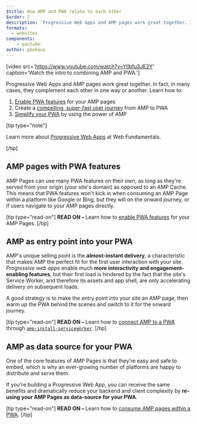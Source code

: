 ```yaml
---
$title: How AMP and PWA relate to each other
$order: 7
description: 'Progressive Web Apps and AMP pages work great together. In fact, in many cases, they complement each other in one way or another. Learn how to ...'
formats:
  - websites
components:
    - youtube
author: pbakaus
---
```


[video src='https://www.youtube.com/watch?v=Yllbfu3JE2Y' caption='Watch the intro to combining AMP and PWA.']

Progressive Web Apps and AMP pages work great together. In fact, in many cases, they complement each other in one way or another. Learn how to:

1. [Enable PWA features](../../../documentation/guides-and-tutorials/optimize-measure/amp-as-pwa.md) for your AMP pages
2. Create a [compelling, super-fast user journey](../../../documentation/guides-and-tutorials/integrate/amp-to-pwa.md) from AMP to PWA
3. [Simplify your PWA](../../../documentation/guides-and-tutorials/integrate/amp-in-pwa.md) by using the power of AMP

[tip type="note"]

Learn more about [Progressive Web Apps](https://developers.google.com/web/progressive-web-apps/) at Web Fundamentals.

[/tip]

## AMP pages with PWA features

AMP Pages can use many PWA features on their own, as long as they're served from your origin (your site's domain) as opposed to an AMP Cache. This means that PWA features won't kick in when consuming an AMP Page within a platform like Google or Bing, but they will on the onward journey, or if users navigate to your AMP pages directly.

[tip type="read-on"]
**READ ON –** Learn how to [enable PWA features](../../../documentation/guides-and-tutorials/optimize-measure/amp-as-pwa.md) for your AMP Pages.
[/tip]

## AMP as entry point into your PWA

AMP's unique selling point is the **almost-instant delivery**, a characteristic that makes AMP the perfect fit for the first user interaction with your site. *Progressive web apps* enable much **more interactivity and engagement-enabling features**, but their first load is hindered by the fact that the site's Service Worker, and therefore its assets and app shell, are only accelerating delivery on subsequent loads.

A good strategy is to make the entry point into your site an AMP page, then warm up the PWA behind the scenes and switch to it for the onward journey.

[tip type="read-on"]
**READ ON –** Learn how to [connect AMP to a PWA](../../../documentation/guides-and-tutorials/integrate/amp-to-pwa.md) through [`amp-install-serviceworker`](../../../documentation/components/reference/amp-install-serviceworker.md).
[/tip]

## AMP as data source for your PWA

One of the core features of AMP Pages is that they're easy and safe to embed, which is why an ever-growing number of platforms are happy to distribute and serve them.

If you're building a Progressive Web App, you can receive the same benefits and dramatically reduce your backend and client complexity by **re-using your AMP Pages as data-source for your PWA**.

[tip type="read-on"]
**READ ON –** Learn how to [consume AMP pages within a PWA](../../../documentation/guides-and-tutorials/integrate/amp-in-pwa.md).
[/tip]
